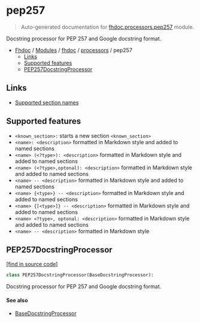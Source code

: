 # pep257

> Auto-generated documentation for [fhdoc.processors.pep257](../../../fhdoc/processors/pep257.py) module.

Docstring processor for PEP 257 and Google docstring format.

- [Fhdoc](../../README.md#fhdoc-index) / [Modules](../../README.md#fhdoc-modules) / [fhdoc](../index.md#fhdoc) / [processors](index.md#processors) / pep257
    - [Links](#links)
    - [Supported features](#supported-features)
    - [PEP257DocstringProcessor](#pep257docstringprocessor)

## Links

- [Supported section names](https://sphinxcontrib-napoleon.readthedocs.io/en/latest/index.html#docstring-sections)

## Supported features

- `<known_section>:` starts a new section `<known_section>`
- `<name>: <description>` formatted in Markdown style and added to named sections
- `<name> (<?type>): <description>` formatted in Markdown style and added to named sections
- `<name> (<?type>,optonal): <description>` formatted in Markdown
  style and added to named sections
- `<name> -- <description>` formatted in Markdown style and
  added to named sections
- `<name> {<type>} -- <description>` formatted in Markdown style and added to named sections
- `<name> {[<type>]} -- <description>` formatted in Markdown style and added to named sections
- `<name> <?type>, optonal: <description>` formatted
  in Markdown style and added to named sections
- `<name> -- <description>` formatted in Markdown style

## PEP257DocstringProcessor

[[find in source code]](../../../fhdoc/processors/pep257.py#L33)

```python
class PEP257DocstringProcessor(BaseDocstringProcessor):
```

Docstring processor for PEP 257 and Google docstring format.

#### See also

- [BaseDocstringProcessor](base.md#basedocstringprocessor)
